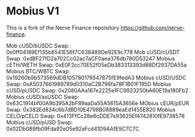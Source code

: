 # Mobius V1
This is a fork of the Nerve Finance repoisitory https://github.com/nerve-finance.

Mob cUSD/bUSDC Swap: 0x0ff04189Ef135b6541E56f7C638489De92E9c778
Mob cUSD/cUSDT Swap: 0xdBF27fD2a702Cc02ac7aCF0aea376db780D53247
Mobius cETH/WETH Swap: 0xE0F2cc70E52f05eDb383313393d88Df2937DA55a
Mobius BTC/WBTC Swap: 0x19260b9b573569dDB105780176547875fE9fedA3
Mobius cUSD/USDC Swap: 0xA5037661989789d0310aC2B796fa78F1B01F195D
Mobius cUSD/pUSDC Swap: 0x2080AAa167e2225e1FC9923250bA60E19a180Fb2
Mobius cUSD/asUSDC Swap: 0x63C1914bf00A9b395A2bF89aaDa55A5615A3656e
MObius cEUR/pEUR Swap: 0x382Ed834c6b7dBD10E4798B08889eaEd1455E820
Mobius CELO/pCELO Swap: 0x413FfCc28e6cDDE7e93625Ef4742810fE9738578
Mobius cUSD/pUSD Swap: 0x02Db089fb09Fda92e05e92aFcd41D9AAfE9C7C7C